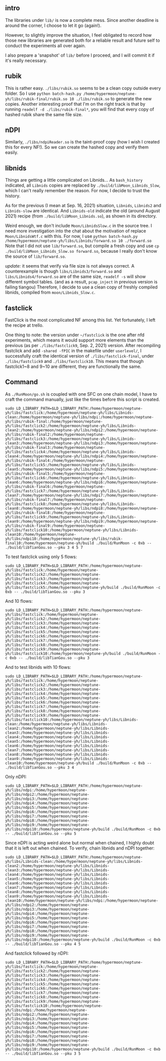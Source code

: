 ## intro

The libraries under `lib/` is now a complete mess.
Since another deadline is around the corner, 
I choose to let it go (again!).

However, to slightly improve the situation,
I feel obligated to record how those new libraries are generated
both for a reliable result and future self to conduct the experiments all over again.

I also prepare a 'snapshot' of `lib/` before I proceed,
and I will commit it if it's really necessary.

## rubik

This is rather easy.
`./libs/rubik.so` seems to be a clean copy outside every folder.
So I use `python batch-hash.py /home/hypermoon/neptune-yh/libs/rubik-final/rubik.so 10 ./libs/rubik.so`
to generate the new copies.
Another interesting proof that I'm on the right track is that
by running `readelf -d ./libs/rubik-final*`, 
you will find that every copy of hashed rubik share the same file size.

## nDPI

Similarly, `./libs/ndpiReader.so` is the taint-proof copy (how I wish I created this for every NF!).
So we can create the hashed copy and verify them easily.

## libnids

Things are getting a little complicated on Libnids...
As `bash_history` indicated, all `Libnids` copies are replaced by `./build/libMoon_Libnids_Slow`,
which I can't really remember the reason.
For now, I decide to trust the history.

As for the previous (I mean at Sep. 16, 2021) situation,
`Libnids`, `Libnids2` and `Libnids-slow` are identical.
And `Libnids-old` indicate the old (around August 2021) recipe (from `./build/libMoon_Libnids.so`),
as shown in its directory.

Weird enough, we don't include `Moon/LibnidsSlow.c` in the source tree.
I need more investigation into the chat about the motivation of replace `Moon/LibnidsWtf.c` with this.
For now, I use `python batch-hash.py /home/hypermoon/neptune-yh/libs/Libnids/forward.so 10 ./forward.so`
Note that I did not use `lib/forward.so`, but compile a fresh copy and use `cp ./build/libMoon_Libnids_Slow.so forward.so`,
because I really don't know the source of `lib/forward.so`.

*update:* it seems that verify via file size is not always correct.
A counterexample is though `libs/Libnids3/forward.so` and `libs/Libnids4/forward.so` are of the same size,
`readelf -s` will show different symbol tables.
(and as a result, `pcap_inject` in previous version is failing tiangou)
Therefore, I decide to use a clean copy of freshly compiled libnids,
compiled from `moon/Libnids_Slow.c`.

## fastclick

FastClick is the most complicated NF among this list.
Yet fortunately, I left the recipe at trello.

One thing to note: the version under `~/fastclick` is the one after nfd experiments,
which means it would support more elements than the previous (as per `./libs/fastclick9`, Sep. 2, 2021) version.
After recompiling fastclick and add `-shared -fPIC` in the makefile under `userlevel/`,
I successfully craft the identical version of `./libs/fastclick-final`, under `./libs/fastclick9` and `./libs/fastclick10`.
This means that though fastclick1~8 and 9~10 are different, they are functionally the same.

## Command

As `./RunMoon/go.sh` is coupled with one SFC on one chain model, 
I have to craft the command manually, just like the times before this script is created.

```
sudo LD_LIBRARY_PATH=$LD_LIBRARY_PATH:/home/hypermoon/neptune-yh/libs/fastclick:/home/hypermoon/neptune-yh/libs/Libnids-clean:/home/hypermoon/neptune-yh/libs/ndpi:/home/hypermoon/neptune-yh/libs/rubik-final:/home/hypermoon/neptune-yh/libs/fastclick2:/home/hypermoon/neptune-yh/libs/Libnids-clean2:/home/hypermoon/neptune-yh/libs/ndpi2:/home/hypermoon/neptune-yh/libs/rubik-final2:/home/hypermoon/neptune-yh/libs/fastclick3:/home/hypermoon/neptune-yh/libs/Libnids-clean3:/home/hypermoon/neptune-yh/libs/ndpi3:/home/hypermoon/neptune-yh/libs/rubik-final3:/home/hypermoon/neptune-yh/libs/fastclick4:/home/hypermoon/neptune-yh/libs/Libnids-clean4:/home/hypermoon/neptune-yh/libs/ndpi4:/home/hypermoon/neptune-yh/libs/rubik-final4:/home/hypermoon/neptune-yh/libs/fastclick5:/home/hypermoon/neptune-yh/libs/Libnids-clean5:/home/hypermoon/neptune-yh/libs/ndpi5:/home/hypermoon/neptune-yh/libs/rubik-final5:/home/hypermoon/neptune-yh/libs/fastclick6:/home/hypermoon/neptune-yh/libs/Libnids-clean6:/home/hypermoon/neptune-yh/libs/ndpi6:/home/hypermoon/neptune-yh/libs/rubik-final6:/home/hypermoon/neptune-yh/libs/fastclick7:/home/hypermoon/neptune-yh/libs/Libnids-clean7:/home/hypermoon/neptune-yh/libs/ndpi7:/home/hypermoon/neptune-yh/libs/rubik-final7:/home/hypermoon/neptune-yh/libs/fastclick8:/home/hypermoon/neptune-yh/libs/Libnids-clean8:/home/hypermoon/neptune-yh/libs/ndpi8:/home/hypermoon/neptune-yh/libs/rubik-final8:/home/hypermoon/neptune-yh/libs/fastclick9:/home/hypermoon/neptune-yh/libs/Libnids-clean9:/home/hypermoon/neptune-yh/libs/ndpi9:/home/hypermoon/neptune-yh/libs/rubik-final9:/home/hypermoon/neptune-yh/libs/fastclick10:/home/hypermoon/neptune-yh/libs/Libnids-clean10:/home/hypermoon/neptune-yh/libs/ndpi10:/home/hypermoon/neptune-yh/libs/rubik-final10:/home/hypermoon/neptune-yh/build ./build/RunMoon -c 0xb -- ./build/libTianGou.so --pku 3 4 5 7
```

To test fastclick using only 5 flows:
```
sudo LD_LIBRARY_PATH=$LD_LIBRARY_PATH:/home/hypermoon/neptune-yh/libs/fastclick:/home/hypermoon/neptune-yh/libs/fastclick2:/home/hypermoon/neptune-yh/libs/fastclick3:/home/hypermoon/neptune-yh/libs/fastclick4:/home/hypermoon/neptune-yh/libs/fastclick5:/home/hypermoon/neptune-yh/build ./build/RunMoon -c 0xb -- ./build/libTianGou.so --pku 3
```

And 10 flows:
```
sudo LD_LIBRARY_PATH=$LD_LIBRARY_PATH:/home/hypermoon/neptune-yh/libs/fastclick:/home/hypermoon/neptune-yh/libs/fastclick2:/home/hypermoon/neptune-yh/libs/fastclick3:/home/hypermoon/neptune-yh/libs/fastclick4:/home/hypermoon/neptune-yh/libs/fastclick5:/home/hypermoon/neptune-yh/libs/fastclick6:/home/hypermoon/neptune-yh/libs/fastclick7:/home/hypermoon/neptune-yh/libs/fastclick8:/home/hypermoon/neptune-yh/libs/fastclick9:/home/hypermoon/neptune-yh/libs/fastclick10:/home/hypermoon/neptune-yh/build ./build/RunMoon -c 0xb -- ./build/libTianGou.so --pku 3
```

And to test libnids with 10 flows:
```
sudo LD_LIBRARY_PATH=$LD_LIBRARY_PATH:/home/hypermoon/neptune-yh/libs/fastclick:/home/hypermoon/neptune-yh/libs/fastclick2:/home/hypermoon/neptune-yh/libs/fastclick3:/home/hypermoon/neptune-yh/libs/fastclick4:/home/hypermoon/neptune-yh/libs/fastclick5:/home/hypermoon/neptune-yh/libs/fastclick6:/home/hypermoon/neptune-yh/libs/fastclick7:/home/hypermoon/neptune-yh/libs/fastclick8:/home/hypermoon/neptune-yh/libs/fastclick9:/home/hypermoon/neptune-yh/libs/fastclick10:/home/hypermoon/neptune-yh/libs/Libnids-clean:/home/hypermoon/neptune-yh/libs/Libnids-clean2:/home/hypermoon/neptune-yh/libs/Libnids-clean3:/home/hypermoon/neptune-yh/libs/Libnids-clean4:/home/hypermoon/neptune-yh/libs/Libnids-clean5:/home/hypermoon/neptune-yh/libs/Libnids-clean6:/home/hypermoon/neptune-yh/libs/Libnids-clean7:/home/hypermoon/neptune-yh/libs/Libnids-clean8:/home/hypermoon/neptune-yh/libs/Libnids-clean9:/home/hypermoon/neptune-yh/libs/Libnids-clean10:/home/hypermoon/neptune-yh/build ./build/RunMoon -c 0xb -- ./build/libTianGou.so --pku 3 4
```

Only nDPI:
```
sudo LD_LIBRARY_PATH=$LD_LIBRARY_PATH:/home/hypermoon/neptune-yh/libs/ndpi:/home/hypermoon/neptune-yh/libs/ndpi2:/home/hypermoon/neptune-yh/libs/ndpi3:/home/hypermoon/neptune-yh/libs/ndpi4:/home/hypermoon/neptune-yh/libs/ndpi5:/home/hypermoon/neptune-yh/libs/ndpi6:/home/hypermoon/neptune-yh/libs/ndpi7:/home/hypermoon/neptune-yh/libs/ndpi8:/home/hypermoon/neptune-yh/libs/ndpi9:/home/hypermoon/neptune-yh/libs/ndpi10:/home/hypermoon/neptune-yh/build ./build/RunMoon -c 0xb -- ./build/libTianGou.so --pku 5
```

Since nDPI is acting weird alone but normal when chained,
I highly doubt that it is left out when chained.
To verify, chain libnids and nDPI together:
```
sudo LD_LIBRARY_PATH=$LD_LIBRARY_PATH:/home/hypermoon/neptune-yh/libs/Libnids-clean:/home/hypermoon/neptune-yh/libs/Libnids-clean2:/home/hypermoon/neptune-yh/libs/Libnids-clean3:/home/hypermoon/neptune-yh/libs/Libnids-clean4:/home/hypermoon/neptune-yh/libs/Libnids-clean5:/home/hypermoon/neptune-yh/libs/Libnids-clean6:/home/hypermoon/neptune-yh/libs/Libnids-clean7:/home/hypermoon/neptune-yh/libs/Libnids-clean8:/home/hypermoon/neptune-yh/libs/Libnids-clean9:/home/hypermoon/neptune-yh/libs/Libnids-clean10:/home/hypermoon/neptune-yh/libs/ndpi:/home/hypermoon/neptune-yh/libs/ndpi2:/home/hypermoon/neptune-yh/libs/ndpi3:/home/hypermoon/neptune-yh/libs/ndpi4:/home/hypermoon/neptune-yh/libs/ndpi5:/home/hypermoon/neptune-yh/libs/ndpi6:/home/hypermoon/neptune-yh/libs/ndpi7:/home/hypermoon/neptune-yh/libs/ndpi8:/home/hypermoon/neptune-yh/libs/ndpi9:/home/hypermoon/neptune-yh/libs/ndpi10:/home/hypermoon/neptune-yh/build ./build/RunMoon -c 0xb -- ./build/libTianGou.so --pku 4 5
```

And fastclick followed by nDPI:
```
sudo LD_LIBRARY_PATH=$LD_LIBRARY_PATH:/home/hypermoon/neptune-yh/libs/fastclick:/home/hypermoon/neptune-yh/libs/fastclick2:/home/hypermoon/neptune-yh/libs/fastclick3:/home/hypermoon/neptune-yh/libs/fastclick4:/home/hypermoon/neptune-yh/libs/fastclick5:/home/hypermoon/neptune-yh/libs/fastclick6:/home/hypermoon/neptune-yh/libs/fastclick7:/home/hypermoon/neptune-yh/libs/fastclick8:/home/hypermoon/neptune-yh/libs/fastclick9:/home/hypermoon/neptune-yh/libs/fastclick10:/home/hypermoon/neptune-yh/libs/ndpi:/home/hypermoon/neptune-yh/libs/ndpi2:/home/hypermoon/neptune-yh/libs/ndpi3:/home/hypermoon/neptune-yh/libs/ndpi4:/home/hypermoon/neptune-yh/libs/ndpi5:/home/hypermoon/neptune-yh/libs/ndpi6:/home/hypermoon/neptune-yh/libs/ndpi7:/home/hypermoon/neptune-yh/libs/ndpi8:/home/hypermoon/neptune-yh/libs/ndpi9:/home/hypermoon/neptune-yh/libs/ndpi10:/home/hypermoon/neptune-yh/build ./build/RunMoon -c 0xb -- ./build/libTianGou.so --pku 3 5
```